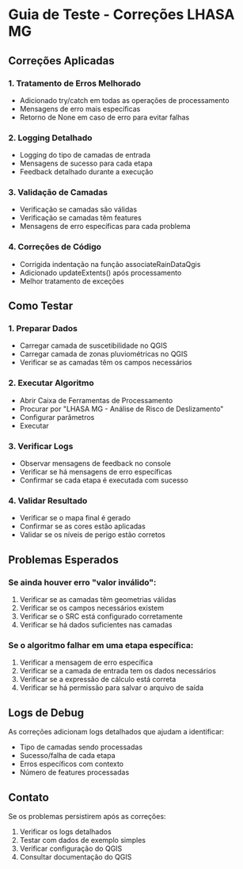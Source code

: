 # Guia de Teste - Correções LHASA MG

## Correções Aplicadas

### 1. Tratamento de Erros Melhorado
- Adicionado try/catch em todas as operações de processamento
- Mensagens de erro mais específicas
- Retorno de None em caso de erro para evitar falhas

### 2. Logging Detalhado
- Logging do tipo de camadas de entrada
- Mensagens de sucesso para cada etapa
- Feedback detalhado durante a execução

### 3. Validação de Camadas
- Verificação se camadas são válidas
- Verificação se camadas têm features
- Mensagens de erro específicas para cada problema

### 4. Correções de Código
- Corrigida indentação na função associateRainDataQgis
- Adicionado updateExtents() após processamento
- Melhor tratamento de exceções

## Como Testar

### 1. Preparar Dados
- Carregar camada de suscetibilidade no QGIS
- Carregar camada de zonas pluviométricas no QGIS
- Verificar se as camadas têm os campos necessários

### 2. Executar Algoritmo
- Abrir Caixa de Ferramentas de Processamento
- Procurar por "LHASA MG - Análise de Risco de Deslizamento"
- Configurar parâmetros
- Executar

### 3. Verificar Logs
- Observar mensagens de feedback no console
- Verificar se há mensagens de erro específicas
- Confirmar se cada etapa é executada com sucesso

### 4. Validar Resultado
- Verificar se o mapa final é gerado
- Confirmar se as cores estão aplicadas
- Validar se os níveis de perigo estão corretos

## Problemas Esperados

### Se ainda houver erro "valor inválido":
1. Verificar se as camadas têm geometrias válidas
2. Verificar se os campos necessários existem
3. Verificar se o SRC está configurado corretamente
4. Verificar se há dados suficientes nas camadas

### Se o algoritmo falhar em uma etapa específica:
1. Verificar a mensagem de erro específica
2. Verificar se a camada de entrada tem os dados necessários
3. Verificar se a expressão de cálculo está correta
4. Verificar se há permissão para salvar o arquivo de saída

## Logs de Debug

As correções adicionam logs detalhados que ajudam a identificar:
- Tipo de camadas sendo processadas
- Sucesso/falha de cada etapa
- Erros específicos com contexto
- Número de features processadas

## Contato

Se os problemas persistirem após as correções:
1. Verificar os logs detalhados
2. Testar com dados de exemplo simples
3. Verificar configuração do QGIS
4. Consultar documentação do QGIS
